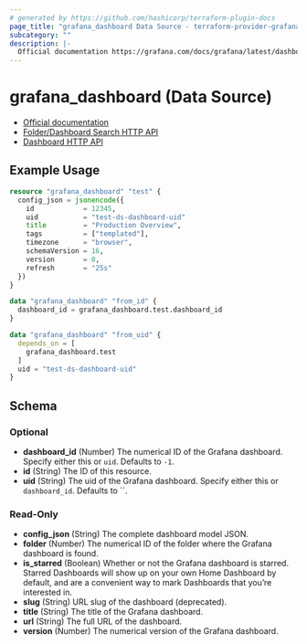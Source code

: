 ```yaml
---
# generated by https://github.com/hashicorp/terraform-plugin-docs
page_title: "grafana_dashboard Data Source - terraform-provider-grafana"
subcategory: ""
description: |-
  Official documentation https://grafana.com/docs/grafana/latest/dashboards/Folder/Dashboard Search HTTP API https://grafana.com/docs/grafana/latest/http_api/folder_dashboard_search/Dashboard HTTP API https://grafana.com/docs/grafana/latest/http_api/dashboard/
---
```


# grafana_dashboard (Data Source)

* [Official documentation](https://grafana.com/docs/grafana/latest/dashboards/)
* [Folder/Dashboard Search HTTP API](https://grafana.com/docs/grafana/latest/http_api/folder_dashboard_search/)
* [Dashboard HTTP API](https://grafana.com/docs/grafana/latest/http_api/dashboard/)

## Example Usage

```terraform
resource "grafana_dashboard" "test" {
  config_json = jsonencode({
    id            = 12345,
    uid           = "test-ds-dashboard-uid"
    title         = "Production Overview",
    tags          = ["templated"],
    timezone      = "browser",
    schemaVersion = 16,
    version       = 0,
    refresh       = "25s"
  })
}

data "grafana_dashboard" "from_id" {
  dashboard_id = grafana_dashboard.test.dashboard_id
}

data "grafana_dashboard" "from_uid" {
  depends_on = [
    grafana_dashboard.test
  ]
  uid = "test-ds-dashboard-uid"
}
```

<!-- schema generated by tfplugindocs -->
## Schema

### Optional

- **dashboard_id** (Number) The numerical ID of the Grafana dashboard. Specify either this or `uid`. Defaults to `-1`.
- **id** (String) The ID of this resource.
- **uid** (String) The uid of the Grafana dashboard. Specify either this or `dashboard_id`. Defaults to ``.

### Read-Only

- **config_json** (String) The complete dashboard model JSON.
- **folder** (Number) The numerical ID of the folder where the Grafana dashboard is found.
- **is_starred** (Boolean) Whether or not the Grafana dashboard is starred. Starred Dashboards will show up on your own Home Dashboard by default, and are a convenient way to mark Dashboards that you’re interested in.
- **slug** (String) URL slug of the dashboard (deprecated).
- **title** (String) The title of the Grafana dashboard.
- **url** (String) The full URL of the dashboard.
- **version** (Number) The numerical version of the Grafana dashboard.


